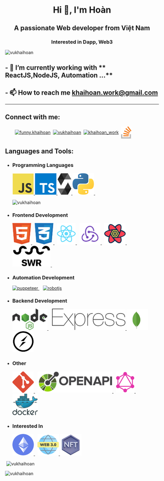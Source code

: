 <h1 align="center">Hi 👋, I'm Hoàn</h1>
<h2 align="center">A passionate Web developer from Việt Nam</h2>
<h3 align="center">Interested in Dapp, Web3</h3>

<p align="left"> <img src="https://komarev.com/ghpvc/?username=vukhaihoan&label=Profile%20views&color=0e75b6&style=flat" alt="vukhaihoan" /> </p>

## - 🌱 I’m currently working with  ** ReactJS,NodeJS, Automation ...**

## - 📫 How to reach me **khaihoan.work@gmail.com**

---

<h2 align="left">Connect with me:</h2>
<p align="left">
&nbsp;&nbsp;&nbsp;&nbsp;&nbsp;&nbsp;&nbsp;&nbsp;<a href="https://fb.com/vukhaihoan.me" target="blank"><img align="center" src="https://raw.githubusercontent.com/rahuldkjain/github-profile-readme-generator/master/src/images/icons/Social/facebook.svg" alt="funny.khaihoan" height="40" width="auto"  /></a>&nbsp;
<a href="https://linkedin.com/in/vukhaihoan" target="blank"><img align="center" src="https://raw.githubusercontent.com/rahuldkjain/github-profile-readme-generator/master/src/images/icons/Social/linked-in-alt.svg" alt="vukhaihoan" height="40" width="auto"  /></a>&nbsp;
<a href="https://twitter.com/vukhaihoan_me" target="blank"><img align="center" src="https://raw.githubusercontent.com/rahuldkjain/github-profile-readme-generator/master/src/images/icons/Social/twitter.svg" alt="khaihoan_work" height="40" width="auto" /></a>&nbsp;
<a href="https://stackoverflow.com/users/14190777/vu-khai-hoan" target="blank"><img align="center" src="./assets/stack-overflow.svg" alt="funny.khaihoan" height="40" width="auto"  /></a>
<!-- <a href="https://instagram.com/funny_khaihoan" target="blank"><img align="center" src="https://raw.githubusercontent.com/rahuldkjain/github-profile-readme-generator/master/src/images/icons/Social/instagram.svg" alt="funny_khaihoan" height="40" width="auto"  /></a> -->
</p>

<h2 align="left">Languages and Tools:</h2>

- <h3 align="left">Programming Languages</h3>
  <a href="https://developer.mozilla.org/en-US/docs/Web/JavaScript" target="_blank" > <img src="https://raw.githubusercontent.com/devicons/devicon/master/icons/javascript/javascript-original.svg" alt="javascript" width="auto" height="70" /> </a>
  <a href="https://www.typescriptlang.org/" target="_blank" > <img src="./assets/typescript.svg" alt="javascript" width="auto" height="70" /> </a>
  <!-- <a href="https://www.rust-lang.org/" target="_blank" > <img src="./assets/rust.svg" alt="sust" width="auto" height="70" /> </a>  -->
  <!-- <a href="https://www.cprogramming.com/" target="_blank" > <img src="https://raw.githubusercontent.com/devicons/devicon/master/icons/c/c-original.svg" alt="c" width="auto" height="70" /> </a> -->
  <!-- <a href="https://www.java.com/en/" target="_blank" > <img src="./assets/java.svg" alt="java" width="auto" height="70" /> </a> -->
  <a href="https://soliditylang.org/" target="_blank" > <img src="./assets/solidity.svg" alt="solidity" width="auto" height="70" /> </a>
  <a href="https://www.python.org/" target="_blank" > <img src="./assets/python-5.svg" alt="python" width="auto" height="70" /> </a>
   &nbsp;
  <p><img src="https://github-readme-stats-vukhaihoan.vercel.app/api/top-langs?username=vukhaihoan&show_icons=true&locale=en&layout=compact&langs_count=8&count_private=true&exclude_repo=kyber-discover-pre-test,full-solustion-auto-logic-dev" alt="vukhaihoan" /></p>

- <h3 align="left">Frontend Development</h3>
  <a href="https://www.w3.org/html/" target="_blank" > <img src="./assets/html-1.svg" alt="html5" width="auto" height="70" /> </a> &nbsp;
  <a href="https://www.w3schools.com/css/" target="_blank" > <img src="./assets/css-3.svg" alt="css3" width="auto" height="70" /> </a> &nbsp;
  <a href="https://reactjs.org/" target="_blank" > <img src="./assets/react-2.svg" alt="react" width="auto" height="70" /> </a> &nbsp;
  <a href="https://redux.js.org/" target="_blank" > <img src="./assets/redux-lis.svg" alt="redux" width="auto" height="70" /> </a> &nbsp;
  <a href="https://react-query.tanstack.com/" target="_blank" > <img src="./assets/react-query.svg" alt="react-query" width="auto" height="70" /> </a> &nbsp;
  <a href="https://swr.vercel.app/" target="_blank" > <img src="./assets/swr.png" alt="swr" width="auto" height="70" /> </a> &nbsp;
- <h3 align="left">Automation Development </h3>
  <!-- <a href="https://pptr.dev/" target="_blank" style="margin-right: 10px;" > <img src="./assets/puppeteer.png" alt="puppeteer" width="auto" height="70" /> </a>
  <a href="http://robotjs.io/" target="_blank" style="margin-right: 10px;" > <img src="./assets/robotjs.png" alt="robotjs" width="auto" height="70" /> </a>
  <a href="https://developer.android.com/studio/command-line/adb/" target="_blank" > <img src="./assets/adb.png" alt="Android Debug Bridge" width="auto" height="70" style="border-radius: 10px;"/> </a> -->
  <a href="https://pptr.dev/" target="_blank" > <img src="https://user-images.githubusercontent.com/10379601/29446482-04f7036a-841f-11e7-9872-91d1fc2ea683.png" alt="puppeteer" width="auto" height="70" /> </a> &nbsp;&nbsp;
  <a href="http://robotjs.io/" target="_blank" > <img src="https://camo.githubusercontent.com/ae4ccf4d1609eaa89f3a02f3c60d169cbe53be5b941256ea579f31541458a981/68747470733a2f2f636c6475702e636f6d2f3141544466324a4d74762e706e67" alt="robotjs" width="270" height="auto" /> </a>
  <!-- <a href="https://developer.android.com/studio/command-line/adb/" target="_blank" > <img src="./assets/adb-removebg.png" alt="Android Debug Bridge" width="auto" height="70" /> </a> -->

- <h3 align="left">Backend Development</h3>
  <a href="https://nodejs.org" target="_blank" > <img src="./assets/nodejs-1.svg" alt="nodejs" width="auto" height="70" /> </a> &nbsp;&nbsp;
  <a href="https://expressjs.com" target="_blank" > <img src="./assets/express-109.svg" alt="express" width="auto" height="70" /> </a>
  <a href="https://www.mongodb.com/" target="_blank" > <img src="./assets/mongodb-icon-1.svg" alt="mongodb" width="auto" height="70" /> </a>
  <a href="https://socket.io/" target="_blank" > <img src="./assets/socket-io.svg" alt="mongodb" width="auto" height="70" /> </a>
  <!-- <a href="https://graphql.org" target="_blank" > <img src="./assets/graphql-logo-2.svg" alt="graphql" width="auto" height="70" /> </a> -->

- <h3 align="left">Other</h3>
  <a href="https://git-scm.com/" target="_blank" > <img src="./assets/git-icon.svg" alt="git" width="auto" height="70" /> </a> &nbsp;
  <a href="https://swagger.io/resources/open-api/" target="_blank" > <img src="./assets/openapi-wordmark-1.svg" alt="git" width="auto" height="70" /> </a> &nbsp;
  <a href="https://graphql.org" target="_blank" > <img src="./assets/graphql-logo-2.svg" alt="graphql" width="auto" height="70" /> </a> &nbsp;
  <a href="https://www.docker.com/" target="_blank" > <img src="./assets/docker.svg" alt="docker" width="auto" height="70" /> </a>

- <h3 align="left">Interested In</h3>
  <a href="https://ethereum.org/en/" target="_blank" > <img src="./assets/ethereum-eth.svg" alt="ethereum " width="auto" height="70" /> </a> &nbsp;
  <!-- <a href="https://opensea.io/" target="_blank" > <img src="./assets/opensea.svg" alt="opensea " width="auto" height="70" /> </a> &nbsp; -->
  <!-- <a href="https://docs.soliditylang.org/" target="_blank" > <img src="./assets/solidity.svg" alt="solidity" width="auto" height="70" /> </a> &nbsp; -->
  <a href="https://web3.foundation/about/" target="_blank" > <img src="./assets/web3-icon.png" alt="web3" width="auto" height="70" /> </a>
  <a href="https://en.wikipedia.org/wiki/Non-fungible_token" target="_blank" > <img src="./assets/nft.png" alt="nft" width="auto" height="70" /> </a>

<p>&nbsp;<img align="center" src="https://github-readme-stats-vukhaihoan.vercel.app/api?username=vukhaihoan&show_icons=true&locale=en&count_private=true" alt="vukhaihoan" /></p>

<p><img align="center" src="https://github-readme-streak-stats.herokuapp.com/?user=vukhaihoan&" alt="vukhaihoan" /></p>
